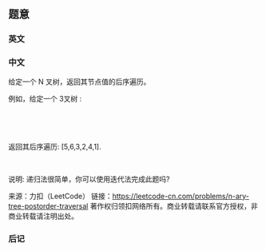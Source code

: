 ## 题意

### 英文

### 中文

给定一个 N 叉树，返回其节点值的后序遍历。

例如，给定一个 3叉树 :

 



 

返回其后序遍历: [5,6,3,2,4,1].

 

说明: 递归法很简单，你可以使用迭代法完成此题吗?

来源：力扣（LeetCode）
链接：https://leetcode-cn.com/problems/n-ary-tree-postorder-traversal
著作权归领扣网络所有。商业转载请联系官方授权，非商业转载请注明出处。

### 后记
